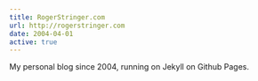 ```yaml
---
title: RogerStringer.com
url: http://rogerstringer.com
date: 2004-04-01
active: true
---
```


My personal blog since 2004, running on Jekyll on Github Pages.

